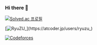 ### Hi there 👋

[![Solved.ac
프로필](http://mazassumnida.wtf/api/v2/generate_badge?boj=dbrua1222)](https://solved.ac/dbrua1222)

[![RyuZU_](https://atcoder.junah.dev/v1/generate_badge?name=RyuZU_)](https://atcoder.jp/users/ryuzu_)

[![Codeforces](https://badges.joonhyung.xyz/codeforces/RyuZU.svg)](https://codeforces.com/profile/RyuZU)
